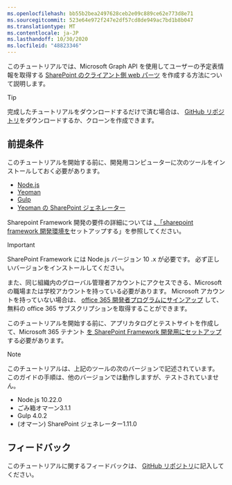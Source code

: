 ```yaml
---
ms.openlocfilehash: bb55b2bea2497628ceb2e09c889ce62e773d8e71
ms.sourcegitcommit: 523e64e972f247e2df57cd8de949ac7bd1b8b047
ms.translationtype: MT
ms.contentlocale: ja-JP
ms.lasthandoff: 10/30/2020
ms.locfileid: "48823346"
---
```

<!-- markdownlint-disable MD002 MD041 -->

このチュートリアルでは、Microsoft Graph API を使用してユーザーの予定表情報を取得する [SharePoint のクライアント側 web パーツ](https://docs.microsoft.com/sharepoint/dev/spfx/web-parts/overview-client-side-web-parts) を作成する方法について説明します。

> [!TIP]
> 完成したチュートリアルをダウンロードするだけで済む場合は、 [GitHub リポジトリ](https://github.com/microsoftgraph/msgraph-training-spfx)をダウンロードするか、クローンを作成できます。

## <a name="prerequisites"></a>前提条件

このチュートリアルを開始する前に、開発用コンピューターに次のツールをインストールしておく必要があります。

- [Node.js](https://nodejs.org/en/download/releases/)
- [Yeoman](https://yeoman.io/)
- [Gulp](https://gulpjs.com/)
- [Yeoman の SharePoint ジェネレーター](https://docs.microsoft.com/sharepoint/dev/spfx/toolchain/scaffolding-projects-using-yeoman-sharepoint-generator)

Sharepoint Framework 開発の要件の詳細については [、「sharepoint framework 開発環境を](https://docs.microsoft.com/sharepoint/dev/spfx/set-up-your-development-environment)セットアップする」を参照してください。

> [!IMPORTANT]
> SharePoint Framework には Node.js バージョン 10 .x が必要です。 必ず正しいバージョンをインストールしてください。

また、同じ組織内のグローバル管理者アカウントにアクセスできる、Microsoft の職場または学校アカウントを持っている必要があります。 Microsoft アカウントを持っていない場合は、 [office 365 開発者プログラムにサインアップ](https://developer.microsoft.com/office/dev-program) して、無料の office 365 サブスクリプションを取得することができます。

このチュートリアルを開始する前に、アプリカタログとテストサイトを作成して、Microsoft 365 テナント [を SharePoint Framework 開発用にセットアップ](https://docs.microsoft.com/sharepoint/dev/spfx/set-up-your-developer-tenant)する必要があります。

> [!NOTE]
> このチュートリアルは、上記のツールの次のバージョンで記述されています。 このガイドの手順は、他のバージョンでは動作しますが、テストされていません。
>
> - Node.js 10.22.0
> - ごみ箱オマーン3.1.1
> - Gulp 4.0.2
> - (オマーン) SharePoint ジェネレーター1.11.0

## <a name="feedback"></a>フィードバック

このチュートリアルに関するフィードバックは、 [GitHub リポジトリ](https://github.com/microsoftgraph/msgraph-training-spfx)に記入してください。
